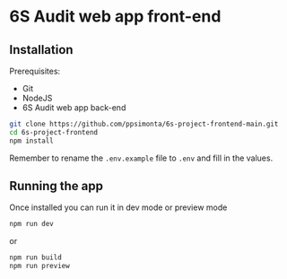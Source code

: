 # 6S Audit web app front-end

## Installation

Prerequisites:

- Git
- NodeJS
- 6S Audit web app back-end

```sh
git clone https://github.com/ppsimonta/6s-project-frontend-main.git
cd 6s-project-frontend
npm install
```

Remember to rename the `.env.example` file to `.env` and fill in the values.

## Running the app

Once installed you can run it in dev mode or preview mode
```sh
npm run dev
```

or

```sh
npm run build
npm run preview
```
